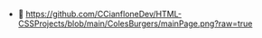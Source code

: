 - :paperclip: https://github.com/CCianfloneDev/HTML-CSSProjects/blob/main/ColesBurgers/mainPage.png?raw=true
